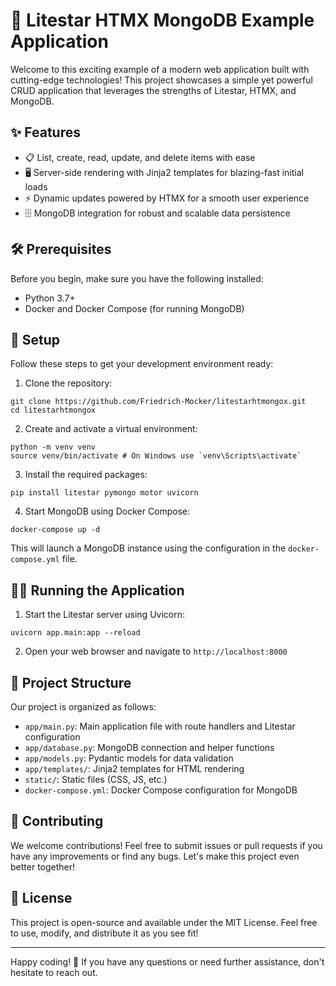 # 🚀 Litestar HTMX MongoDB Example Application

Welcome to this exciting example of a modern web application built with cutting-edge technologies! This project showcases a simple yet powerful CRUD application that leverages the strengths of Litestar, HTMX, and MongoDB.

## ✨ Features

- 📋 List, create, read, update, and delete items with ease
- 🖥️ Server-side rendering with Jinja2 templates for blazing-fast initial loads
- ⚡ Dynamic updates powered by HTMX for a smooth user experience
- 🗄️ MongoDB integration for robust and scalable data persistence

## 🛠️ Prerequisites

Before you begin, make sure you have the following installed:

- Python 3.7+
- Docker and Docker Compose (for running MongoDB)

## 🚀 Setup

Follow these steps to get your development environment ready:

1. Clone the repository:

```
git clone https://github.com/Friedrich-Mocker/litestarhtmongox.git
cd litestarhtmongox
```

2. Create and activate a virtual environment:

```
python -m venv venv
source venv/bin/activate # On Windows use `venv\Scripts\activate`
```

3. Install the required packages:

```
pip install litestar pymongo motor uvicorn
```

4. Start MongoDB using Docker Compose:

```
docker-compose up -d
```

This will launch a MongoDB instance using the configuration in the `docker-compose.yml` file.

## 🏃‍♂️ Running the Application

1. Start the Litestar server using Uvicorn:

```
uvicorn app.main:app --reload
```

2. Open your web browser and navigate to `http://localhost:8000`

## 📁 Project Structure

Our project is organized as follows:

- `app/main.py`: Main application file with route handlers and Litestar configuration
- `app/database.py`: MongoDB connection and helper functions
- `app/models.py`: Pydantic models for data validation
- `app/templates/`: Jinja2 templates for HTML rendering
- `static/`: Static files (CSS, JS, etc.)
- `docker-compose.yml`: Docker Compose configuration for MongoDB

## 🤝 Contributing

We welcome contributions! Feel free to submit issues or pull requests if you have any improvements or find any bugs. Let's make this project even better together!

## 📄 License

This project is open-source and available under the MIT License. Feel free to use, modify, and distribute it as you see fit!

---

Happy coding! 🎉 If you have any questions or need further assistance, don't hesitate to reach out.
